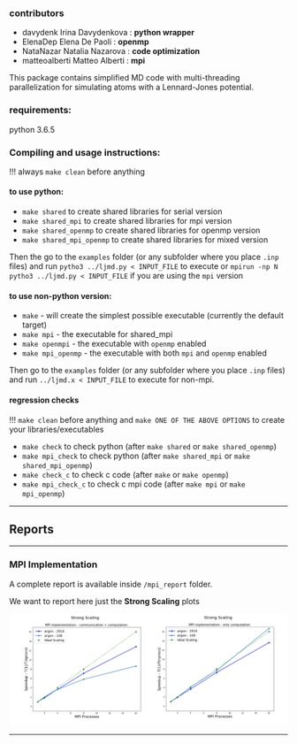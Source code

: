 ### contributors

- davydenk Irina Davydenkova : **python wrapper**
- ElenaDep Elena De Paoli : **openmp**
- NataNazar Natalia Nazarova : **code optimization**
- matteoalberti Matteo Alberti : **mpi**

This package contains simplified MD code with multi-threading
parallelization for simulating atoms with a Lennard-Jones potential.

### requirements:

python 3.6.5

###  Compiling and usage instructions: 

!!! always `make clean` before anything

#### to use python: 

 - `make shared` to create shared libraries for serial version 
 - `make shared_mpi` to create shared libraries for mpi version 
 - `make shared_openmp` to create shared libraries for openmp version 
 - `make shared_mpi_openmp` to create shared libraries for mixed version

 Then the go to the `examples` folder (or any subfolder where you place `.inp` files) and run `pytho3 ../ljmd.py < INPUT_FILE` to execute or `mpirun -np N pytho3 ../ljmd.py < INPUT_FILE` if you are using the `mpi` version

#### to use non-python version:

 - `make` -  will create the simplest possible executable (currently the default target)
 - `make mpi` -  the executable for shared_mpi
 - `make openmpi`  - the executable with `openmp` enabled
 - `make mpi_openmp` -  the executable with both `mpi` and `openmp` enabled

 Then go to the `examples` folder (or any subfolder where you place `.inp` files) and run `../ljmd.x < INPUT_FILE` to execute for non-mpi.


#### regression checks

!!! `make clean` before anything and `make ONE OF THE ABOVE OPTIONS` to create your libraries/executables 

  - `make check` to check python (after `make shared` or `make shared_openmp`)
  - `make mpi_check` to check python (after `make shared_mpi` or `make shared_mpi_openmp`)
  - `make check_c` to check c code (after `make` or `make openmp`)
  - `make mpi_check_c` to check c mpi code (after `make mpi` or `make mpi_openmp`)

--------------

## Reports

----------------------

### MPI Implementation

A complete report is available inside `/mpi_report` folder.

We want to report here just the **Strong Scaling** plots

![](./mpi_report/scaling.png)

--------------------------------

